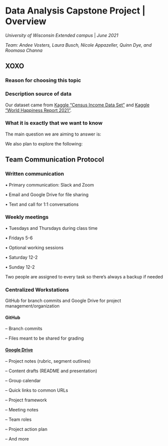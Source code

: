 # Data Analysis Capstone Project | Overview

*University of Wisconsin Extended campus* | *June 2021*

*Team: Andee Vosters, Laura Busch, Nicole Appazeller, Quinn Dye, and Roomasa Channa*



## XOXO
 
### Reason for choosing this topic

### Description source of data 
Our dataset came from [Kaggle “Census Income Data Set”](https://www.kaggle.com/vivamoto/us-adult-income-update) and [Kaggle “World Happiness Report 2021”](https://www.kaggle.com/ajaypalsinghlo/world-happiness-report-2021?select=world-happiness-report-2021.csv).

### What it is exactly that we want to know
The main question we are aiming to answer is: 

We also plan to explore the following:


## Team Communication Protocol

### Written communication
• Primary communication: Slack and Zoom

• Email and Google Drive for file sharing

• Text and call for 1:1 conversations 

### Weekly meetings
• Tuesdays and Thursdays during class time

• Fridays 5-6

• Optional working sessions

• Saturday 12-2

• Sunday 12-2


Two people are assigned to every task so there’s always a backup if needed

### Centralized Workstations 
GitHub for branch commits and Google Drive for project management/organization

#### GitHub
– Branch commits

– Files meant to be shared for grading

#### [Google Drive](https://drive.google.com/drive/folders/1ci2g5awmi_oDDOzcnVMddi_WlXHKb_QK?usp=sharing)
– Project notes (rubric, segment outlines)

– Content drafts (README and presentation)

– Group calendar 

– Quick links to common URLs

– Project framework

– Meeting notes

– Team roles

– Project action plan

– And more
